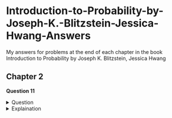 # Introduction-to-Probability-by-Joseph-K.-Blitzstein-Jessica-Hwang-Answers
My answers for problems at the end of each chapter in the book Introduction to Probability by Joseph K. Blitzstein, Jessica Hwang 

## Chapter 2
**Question 11** 
<details>An exit poll in an election is a survey taken of voters just after they have voted. One
major use of exit polls has been so that news organizations can try to figure out as
soon as possible who won the election, before the votes are officially counted. This has
been notoriously inaccurate in various elections, sometimes because of selection bias:
the sample of people who are invited to and agree to participate in the survey may not
be similar enough to the overall population of voters.
Consider an election with two candidates, Candidate A and Candidate B. Every voter
is invited to participate in an exit poll, where they are asked whom they voted for; some
accept and some refuse. For a randomly selected voter, let A be the event that they voted
for A, and W be the event that they are willing to participate in the exit poll. Suppose
that P (W |A) = 0.7 but P (W |Ac) = 0.3. In the exit poll, 60% of the respondents say
they voted for A (assume that they are all honest), suggesting a comfortable victory for
A. Find P (A), the true proportion of people who voted for A.<summary>Question</summary></details>


<details><summary>Explaination</summary> We are given the following: <br> $P(W|A) = .7$ <br> $P(W|A^c) = .3$ and <br>$60\%$ of people surveyed voted for candidate $A$ <br>so for this we use Bayes theorem, plug in our values and then solve for $P(A)$, which is different than the previous problems.  <br>
$P(A|W) = \dfrac{P(W|A)\cdot P(A)}{.7P(A|W) + .3(1-P(A|W))}$ <br> now plug in values for your variables, remembering that $P(A|W) = .6$, we get <br>$.6 = \dfrac{.7 \cdot P(A)}{.54}$ NOT DONE, FINISH</details>
